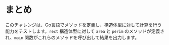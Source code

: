 # まとめ

このチャレンジは、Go言語でメソッドを定義し、構造体型に対して計算を行う能力をテストします。`rect` 構造体型に対して `area` と `perim` のメソッドが定義され、`main` 関数がこれらのメソッドを呼び出して結果を出力します。
